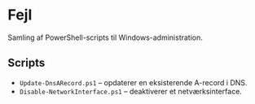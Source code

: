 # Fejl

Samling af PowerShell-scripts til Windows-administration.

## Scripts

- `Update-DnsARecord.ps1` – opdaterer en eksisterende A-record i DNS.
- `Disable-NetworkInterface.ps1` – deaktiverer et netværksinterface.
